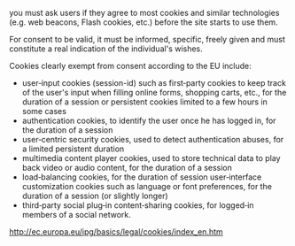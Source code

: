 you must ask users if they agree to most cookies and similar technologies (e.g. web beacons, Flash cookies, etc.) before the site starts to use them.

For consent to be valid, it must be informed, specific, freely given and must constitute a real indication of the individual's wishes.

Cookies clearly exempt from consent according to the EU include:
- user‑input cookies (session-id) such as first‑party cookies to keep track of the user's input when filling online forms, shopping carts, etc., for the duration of a session or persistent cookies limited to a few hours in some cases
- authentication cookies, to identify the user once he has logged in, for the duration of a session
- user‑centric security cookies, used to detect authentication abuses, for a limited persistent duration
- multimedia content player cookies, used to store technical data to play back video or audio content, for the duration of a session
- load‑balancing cookies, for the duration of session
user‑interface customization cookies such as language or font preferences, for the duration of a session (or slightly longer)
- third‑party social plug‑in content‑sharing cookies, for logged‑in members of a social network.

http://ec.europa.eu/ipg/basics/legal/cookies/index_en.htm
